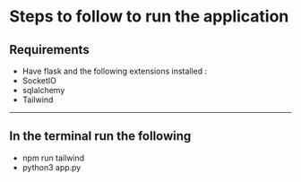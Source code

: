 # Steps to follow to run the application

## Requirements

- Have flask and the following extensions installed : 
- SocketIO
- sqlalchemy
- Tailwind

----------

## In the terminal run the following
- npm run tailwind
- python3 app.py